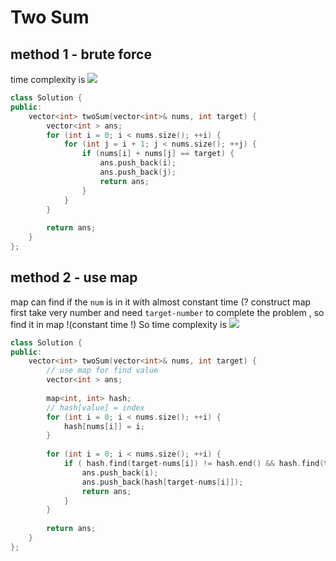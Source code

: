 # Two Sum

## method 1 - brute force
time complexity is   <img src="https://latex.codecogs.com/gif.latex?O(n^2)" />
``` c++
class Solution {
public:
    vector<int> twoSum(vector<int>& nums, int target) {
        vector<int > ans;
        for (int i = 0; i < nums.size(); ++i) {
            for (int j = i + 1; j < nums.size(); ++j) {
                if (nums[i] + nums[j] == target) {
                    ans.push_back(i);
                    ans.push_back(j);
                    return ans;
                }
            }
        }
        
        return ans;
    }
};
```

## method 2 - use map
map can find if the `num` is in it with almost constant time (?
construct map first
take very number and need `target-number` to complete the problem , so find it in map !(constant time !)
So time complexity is <img src="https://latex.codecogs.com/gif.latex?O(n)" />
``` c++
class Solution {
public:
    vector<int> twoSum(vector<int>& nums, int target) {
        // use map for find value
        vector<int > ans;
        
        map<int, int> hash;
        // hash[value] = index
        for (int i = 0; i < nums.size(); ++i) {
            hash[nums[i]] = i;
        }
        
        for (int i = 0; i < nums.size(); ++i) {
            if ( hash.find(target-nums[i]) != hash.end() && hash.find(target-nums[i])->second != i) {
                ans.push_back(i);
                ans.push_back(hash[target-nums[i]]);
                return ans;
            }
        }
        
        return ans;
    }
};
```
